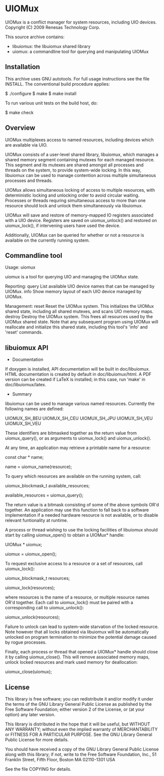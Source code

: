 UIOMux
======

UIOMux is a conflict manager for system resources, including UIO devices.
Copyright (C) 2009 Renesas Technology Corp.

This source archive contains:

  * libuiomux: the libuiomux shared library
  * uiomux: a commandline tool for querying and manipulating UIOMux


Installation
------------

This archive uses GNU autotools. For full usage instructions see the file
INSTALL. The conventional build procedure applies:

$ ./configure
$ make
$ make install

To run various unit tests on the build host, do:

$ make check


Overview
--------

UIOMux multiplexes access to named resources, including devices which are
available via UIO.

UIOMux consists of a user-level shared library, libuiomux, which manages
a shared memory segment containing mutexes for each managed resource. This
segment and its mutexes are shared amongst all processes and threads on
the system, to provide system-wide locking. In this way, libuiomux can be
used to manage contention across multiple simultaneous processes and threads.

UIOMux allows simultaneous locking of access to multiple resources, with
deterministic locking and unlocking order to avoid circular waiting.
Processes or threads requring simultaneous access to more than one resource
should lock and unlock them simultaneously via libuiomux.

UIOMux will save and restore of memory-mapped IO registers associated with a
UIO device. Registers are saved on uiomux_unlock() and restored on
uiomux_lock(), if intervening users have used the device.

Additionally, UIOMux can be queried for whether or not a resource is available
on the currently running system.


Commandline tool
----------------

Usage: uiomux <command>

uiomux is a tool for querying UIO and managing the UIOMux state.

Reporting:
  query       List available UIO device names that can be managed by UIOMux.
  info        Show memory layout of each UIO device managed by UIOMux.

Management:
  reset       Reset the UIOMux system. This initializes the UIOMux shared state,
              including all shared mutexes, and scans UIO memory maps.
  destroy     Destroy the UIOMux system. This frees all resources used by the
              UIOMux shared state. Note that any subsequent program using UIOMux
              will reallocate and initialize this shared state, including this
              tool's 'info' and 'reset' commands.


libuiomux API
-------------

  * Documentation

If doxygen is installed, API documentation will be built in doc/libuiomux. HTML
documentation is created by default in doc/libuiomux/html. A PDF version can be
created if LaTeX is installed; in this case, run 'make' in doc/libuiomux/latex.

  * Summary

libuiomux can be used to manage various named resources. Currently the
following names are defined:

  UIOMUX_SH_BEU
  UIOMUX_SH_CEU
  UIOMUX_SH_JPU
  UIOMUX_SH_VEU
  UIOMUX_SH_VEU

These identifiers are bitmasked together as the return value from
uiomux_query(), or as arguments to uiomux_lock() and uiomux_unlock().

At any time, an application may retrieve a printable name for a resource:

  const char * name;

  name = uiomux_name(resource);

To query which resources are available on the running system, call:

  uiomux_blockmask_t available_resources;

  available_resources = uiomux_query();

The return value is a bitmask consisting of some of the above symbols OR'd
together. An application may use this function to fall back to a software
implementation if a needed hardware resource is not available, or to disable
relevant funtionality at runtime.

A process or thread wishing to use the locking facilities of libuiomux
should start by calling uiomux_open() to obtain a UIOMux* handle:

  UIOMux * uiomux;

  uiomux = uiomux_open();

To request exclusive access to a resource or a set of resources, call
uiomux_lock():

  uiomux_blockmask_t resources;

  uiomux_lock(resources);

where resources is the name of a resource, or multiple resource names OR'd
together. Each call to uiomux_lock() must be paired with a corresponding
call to uiomux_unlock():

  uiomux_unlock(resources);

Failure to unlock can lead to system-wide starvation of the locked resource.
Note however that all locks obtained via libuiomux will be automatically
unlocked on program termination to minimize the potential damage caused by
rogue processes.

Finally, each process or thread that opened a UIOMux* handle should
close it by calling uiomux_close(). This will remove associated memory maps,
unlock locked resources and mark used memory for deallocation:

  uiomux_close(uiomux);


License
-------

This library is free software; you can redistribute it and/or
modify it under the terms of the GNU Library General Public
License as published by the Free Software Foundation; either
version 2 of the License, or (at your option) any later version.

This library is distributed in the hope that it will be useful,
but WITHOUT ANY WARRANTY; without even the implied warranty of
MERCHANTABILITY or FITNESS FOR A PARTICULAR PURPOSE.  See the GNU
Library General Public License for more details.

You should have received a copy of the GNU Library General Public
License along with this library; if not, write to the Free Software
Foundation, Inc., 51 Franklin Street, Fifth Floor, Boston MA  02110-1301 USA

See the file COPYING for details.
